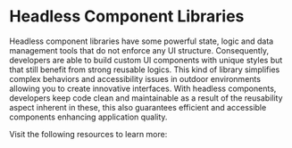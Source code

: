 # Headless Component Libraries

Headless component libraries have some powerful state, logic and data management tools that do not enforce any UI structure. Consequently, developers are able to build custom UI components with unique styles but that still benefit from strong reusable logics. This kind of library simplifies complex behaviors and accessibility issues in outdoor environments allowing you to create innovative interfaces. With headless components, developers keep code clean and maintainable as a result of the reusability aspect inherent in these, this also guarantees efficient and accessible components enhancing application quality.

Visit the following resources to learn more: